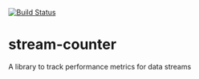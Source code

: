 [![Build Status](https://travis-ci.org/Roaders/stream-counter.svg?branch=master)](https://travis-ci.org/Roaders/stream-counter)

# stream-counter
A library to track performance metrics for data streams
